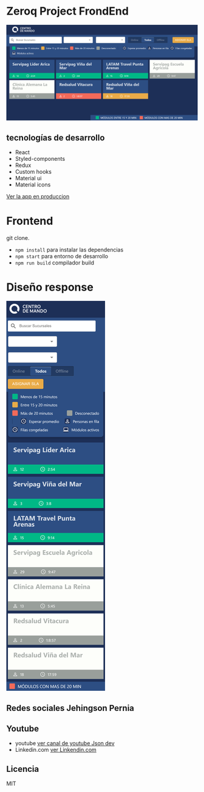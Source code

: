 
# Zeroq Project FrondEnd

![Catura de Zeroq](.readme-static/demo1.png)

## tecnologías de desarrollo
- React
- Styled-components
- Redux
- Custom hooks
- Material ui
- Material icons

[Ver la app en produccion](https://zeroq.netlify.app/)

# Frontend
git clone.

- `npm install` para instalar las dependencias
- `npm start` para entorno de desarrollo
- `npm run build` compilador build


# Diseño response
![Catura de Zeroq mobil](.readme-static/respon_orign.png)

## Redes sociales Jehingson Pernia
## Youtube
- youtube 
  [ver canal de youtube Json dev](https://www.youtube.com/channel/UC93nu9iAZlqtUkFbky9bUQQ)
- Linkedin.com 
  [ver Linkendin.com](https://www.linkedin.com/in/jehingson-pernia-0b3984204/)

## Licencia
MIT
